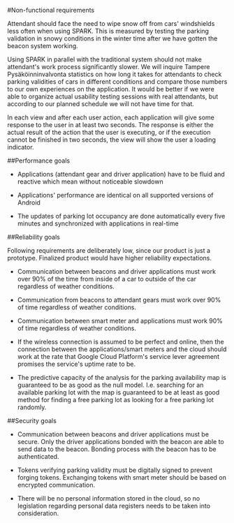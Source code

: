 #Non-functional requirements

Attendant should face the need to wipe snow off from cars' windshields less often when using SPARK. This is measured by testing the parking validation in snowy conditions in the winter time after we have gotten the beacon system working. 

Using SPARK in parallel with the traditional system should not make attendant's work process significantly slower. We will inquire Tampere Pysäköinninvalvonta statistics on how long it takes for attendants to check parking validities of cars in different conditions and compare those numbers to our own experiences on the application. It would be better if we were able to organize actual usability testing sessions with real attendants, but according to our planned schedule we will not have time for that. 

In each view and after each user action, each application will give some response to the user in at least two seconds. The response is either the actual result of the action that the user is executing, or if the execution cannot be finished in two seconds, the view will show the user a loading indicator. 

##Performance goals 

- Applications (attendant gear and driver application) have to be fluid and reactive which mean without noticeable slowdown 

- Applications' performance are identical on all supported versions of Android 

- The updates of parking lot occupancy are done automatically every five minutes and synchronized with applications in real-time 

##Reliability goals 

Following requirements are deliberately low, since our product is just a prototype. Finalized product would have higher reliability expectations. 

- Communication between beacons and driver applications must work over 90% of the time from inside of a car to outside of the car regardless of weather conditions. 

- Communication from beacons to attendant gears must work over 90% of time regardless of weather conditions. 

- Communication between smart meter and applications must work 90% of time regardless of weather conditions. 

- If the wireless connection is assumed to be perfect and online, then the connection between the applications/smart meters and the cloud should work at the rate that Google Cloud Platform's service lever agreement promises the service's uptime rate to be. 

- The predictive capacity of the analysis for the parking availability map is guaranteed to be as good as the null model. I.e. searching for an available parking lot with the map is guaranteed to be at least as good method for finding a free parking lot as looking for a free parking lot randomly. 

##Security goals 

- Communication between beacons and driver applications must be secure. Only the driver applications bonded with the beacon are able to send data to the beacon. Bonding process with the beacon has to be authenticated. 

- Tokens verifying parking validity must be digitally signed to prevent forging tokens. Exchanging tokens with smart meter should be based on encrypted communication. 

- There will be no personal information stored in the cloud, so no legislation regarding personal data registers needs to be taken into consideration. 
